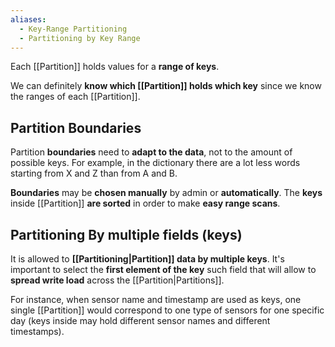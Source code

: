 ```yaml
---
aliases:
  - Key-Range Partitioning
  - Partitioning by Key Range
---
```

Each [[Partition]] holds values for a **range of keys**. 

We can definitely **know which [[Partition]] holds which key** since we know the ranges of each [[Partition]].

## Partition Boundaries

Partition **boundaries** need to **adapt to the data**, not to the amount of possible keys. For example, in the dictionary there are a lot less words starting from X and Z than from A and B. 

**Boundaries** may be **chosen manually** by admin or **automatically**.
The **keys** inside [[Partition]] **are sorted** in order to make **easy range scans**.

## Partitioning By multiple fields (keys)

It is allowed to **[[Partitioning|Partition]] data by multiple keys**. It's important to select the **first element of the key** such field that will allow to **spread write load** across the [[Partition|Partitions]].

For instance, when sensor name and timestamp are used as keys, one single [[Partition]] would correspond to one type of sensors for one specific day (keys inside may hold different sensor names and different timestamps).
